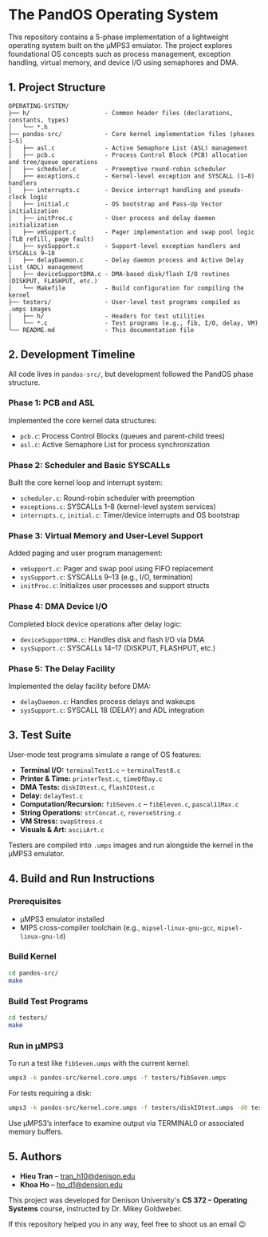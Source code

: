 # The PandOS Operating System 

This repository contains a 5-phase implementation of a lightweight operating system built on the µMPS3 emulator. The project explores foundational OS concepts such as process management, exception handling, virtual memory, and device I/O using semaphores and DMA.



## 1. Project Structure

```
OPERATING-SYSTEM/
├── h/                     - Common header files (declarations, constants, types)
│   └── *.h
├── pandos-src/            - Core kernel implementation files (phases 1–5)
│   ├── asl.c              - Active Semaphore List (ASL) management
│   ├── pcb.c              - Process Control Block (PCB) allocation and tree/queue operations
│   ├── scheduler.c        - Preemptive round-robin scheduler
│   ├── exceptions.c       - Kernel-level exception and SYSCALL (1–8) handlers
│   ├── interrupts.c       - Device interrupt handling and pseudo-clock logic
│   ├── initial.c          - OS bootstrap and Pass-Up Vector initialization
│   ├── initProc.c         - User process and delay daemon initialization
│   ├── vmSupport.c        - Pager implementation and swap pool logic (TLB refill, page fault)
│   ├── sysSupport.c       - Support-level exception handlers and SYSCALLs 9–18
│   ├── delayDaemon.c      - Delay daemon process and Active Delay List (ADL) management
│   ├── deviceSupportDMA.c - DMA-based disk/flash I/O routines (DISKPUT, FLASHPUT, etc.)
│   └── Makefile           - Build configuration for compiling the kernel
├── testers/               - User-level test programs compiled as .umps images
│   ├── h/                 - Headers for test utilities
│   └── *.c                - Test programs (e.g., fib, I/O, delay, VM)
└── README.md              - This documentation file
```

## 2. Development Timeline

All code lives in `pandos-src/`, but development followed the PandOS phase structure. 

### Phase 1: PCB and ASL

Implemented the core kernel data structures:
- `pcb.c`: Process Control Blocks (queues and parent-child trees)
- `asl.c`: Active Semaphore List for process synchronization

### Phase 2: Scheduler and Basic SYSCALLs

Built the core kernel loop and interrupt system:
- `scheduler.c`: Round-robin scheduler with preemption
- `exceptions.c`: SYSCALLs 1–8 (kernel-level system services)
- `interrupts.c`, `initial.c`: Timer/device interrupts and OS bootstrap

### Phase 3: Virtual Memory and User-Level Support

Added paging and user program management:
- `vmSupport.c`: Pager and swap pool using FIFO replacement
- `sysSupport.c`: SYSCALLs 9–13 (e.g., I/O, termination)
- `initProc.c`: Initializes user processes and support structs

### Phase 4: DMA Device I/O
Completed block device operations after delay logic:
- `deviceSupportDMA.c`: Handles disk and flash I/O via DMA
- `sysSupport.c`: SYSCALLs 14–17 (DISKPUT, FLASHPUT, etc.)

### Phase 5: The Delay Facility 

Implemented the delay facility before DMA:
- `delayDaemon.c`: Handles process delays and wakeups
- `sysSupport.c`: SYSCALL 18 (DELAY) and ADL integration


## 3. Test Suite

User-mode test programs simulate a range of OS features:

- **Terminal I/O:** `terminalTest1.c` – `terminalTest8.c`
- **Printer & Time:** `printerTest.c`, `timeOfDay.c`
- **DMA Tests:** `diskIOtest.c`, `flashIOtest.c`
- **Delay:** `delayTest.c`
- **Computation/Recursion:** `fibSeven.c` – `fibEleven.c`, `pascal11Max.c`
- **String Operations:** `strConcat.c`, `reverseString.c`
- **VM Stress:** `swapStress.c`
- **Visuals & Art:** `asciiArt.c`

Testers are compiled into `.umps` images and run alongside the kernel in the µMPS3 emulator.


## 4. Build and Run Instructions

### Prerequisites

- µMPS3 emulator installed
- MIPS cross-compiler toolchain (e.g., `mipsel-linux-gnu-gcc`, `mipsel-linux-gnu-ld`)

### Build Kernel

```bash
cd pandos-src/
make
```

### Build Test Programs

```bash
cd testers/
make
```

### Run in µMPS3

To run a test like `fibSeven.umps` with the current kernel:

```bash
umps3 -k pandos-src/kernel.core.umps -f testers/fibSeven.umps
```

For tests requiring a disk:

```bash
umps3 -k pandos-src/kernel.core.umps -f testers/diskIOtest.umps -d0 testers/disk0.umps
```

Use µMPS3’s interface to examine output via TERMINAL0 or associated memory buffers.


## 5. Authors

- **Hieu Tran** – tran_h10@denison.edu
- **Khoa Ho** – ho_d1@dension.edu

This project was developed for Denison University's **CS 372 – Operating Systems** course, instructed by Dr. Mikey Goldweber. 


If this repository helped you in any way, feel free to shoot us an email 😉
